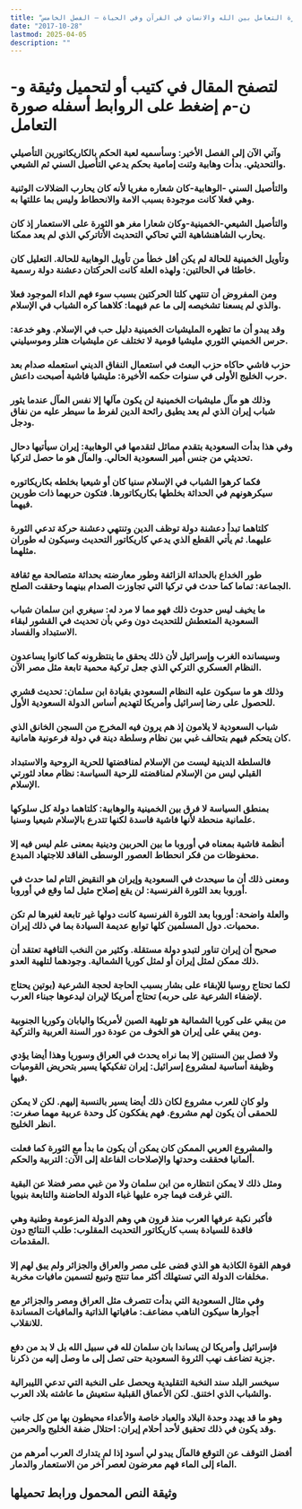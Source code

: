 ```yaml
---
title: "صورة التعامل بين الله والانسان في القرآن وفي الحياة – الفصل الخامس"
date: "2017-10-28"
lastmod: 2025-04-05
description: ""
---
```

# **لتصفح المقال في كتيب أو لتحميل وثيقة و-ن-م إضغط على الروابط أسفله** **صورة التعامل**

### وآتي الآن إلى الفصل الأخير: وسأسميه لعبة الحكم بالكاريكاتورين التأصيلي والتحديثي. بدأت وهابية وثنت إمامية بحكم يدعي التأصيل السني ثم الشيعي.

### والتأصيل السني -الوهابية-كان شعاره مغريا لأنه كان يحارب الضلالات الوثنية وهي فعلا كانت موجودة بسبب الامة والانحطاط وليس بما عللتها به.

### والتأصيل الشيعي-الخمينية-وكان شعارا مغر هو الثورة على الاستعمار إذ كان يحارب الشاهنشاهية التي تحاكي التحديث الأتاتركي الذي لم يعد ممكنا.

### وتأويل الخمينية للحالة لم يكن أقل خطأ من تأويل الوهابية للحالة. التعليل كان خاطئا في الحالتين: ولهذه العلة كانت الحركتان دعشنة دولة رسمية.

### ومن المفروض أن تنتهي كلتا الحركتين بسبب سوء فهم الداء الموجود فعلا والذي لم يسعنا تشخيصه إلى ما عم فيهما: كلاهما كره الشباب في الإسلام.

### وقد يبدو أن ما تظهره المليشيات الخمينية دليل حب في الإسلام. وهو خدعة: حرس الخميني الثوري مليشيا قومية لا تختلف عن مليشيات هتلر وموسيليني.

### حزب فاشي حاكاه حزب البعث في استعمال النفاق الديني استعمله صدام بعد حرب الخليج الأولى في سنوات حكمه الأخيرة: مليشيا فاشية أصبحت داعش.

### وذلك هو مآل مليشيات الخمينية لن يكون مآلها إلا نفس المآل عندما يثور شباب إيران الذي لم يعد يطيق رائحة الدين لفرط ما سيطر عليه من نفاق ودجل.

### وفي هذا بدأت السعودية بتقدم مماثل لتقدمها في الوهابية: إيران سيأتيها دحال تحديثي من جنس أمير السعودية الحالي. والمآل هو ما حصل لتركيا.

### فكما كرهوا الشباب في الإسلام سنيا كان أو شيعيا بخلطه بكاريكاتوره سيكرهونهم في الحداثة بخلطها بكاريكاتورها. فتكون حربهما ذات طورين فيهما.

### كلتاهما تبدأ دعشنة دولة توظف الدين وتنتهي دعشنة حركة تدعي الثورة عليهما. ثم يأتي القطع الذي يدعي كاريكاتور التحديث وسيكون له طوران مثلهما.

### طور الخداع بالحداثة الزائفة وطور معارضته بحداثة متصالحة مع ثقافة الجماعة: تماما كما حدث في تركيا التي تجاوزت الصدام بينهما وحققت الصلح.

### ما يخيف ليس حدوث ذلك فهو مما لا مرد له: سيغري ابن سلمان شباب السعودية المتعطش للتحديث دون وعي بأن تحديث في القشور لبقاء الاستبداد والفساد.

### وسيسانده الغرب وإسرائيل لأن ذلك يحقق ما ينتظرونه كما كانوا يساعدون النظام العسكري التركي الذي جعل تركية محمية تابعة مثل مصر الآن.

### وذلك هو ما سيكون عليه النظام السعودي بقيادة ابن سلمان: تحديث قشري للحصول على رضا إسرائيل وأمريكا لتهديم أساس الدولة السعودية الأول.

### شباب السعودية لا يلامون إذ هم يرون فيه المخرج من السجن الخانق الذي كان يتحكم فيهم بتحالف غبي بين نظام وسلطة دينة في دولة فرعونية هامانية.

### فالسلطة الدينية ليست من الإسلام لمناقضتها للحرية الروحية والاستبداد القبلي ليس من الإسلام لمناقضته للرحية السياسة: نظام معاد لثورتي الإسلام.

### بمنطق السياسة لا فرق بين الخمينية والوهابية: كلتاهما دولة كل سلوكها علمانية منحطة لأنها فاشية فاسدة لكنها تتدرع بالإسلام شيعيا وسنيا.

### أنظمة فاشية بمعناه في أوروبا ما بين الحربين ودينية بمعنى علم ليس فيه إلا محفوظات من فكر انحطاط العصور الوسطى الفاقد للاجتهاد المبدع.

### ومعنى ذلك أن ما سيحدث في السعودية وإيران هو النقيض التام لما حدث في أوروبا بعد الثورة الفرنسية: لن يقع إصلاح مثيل لما وقع في أوروبا.

### والعلة واضحة: أوروبا بعد الثورة الفرنسية كانت دولها غير تابعة لغيرها لم تكن محميات. دول المسلمين كلها توابع عديمة السيادة بما في ذلك إيران.

### صحيح أن إيران تناور لتبدو دولة مستقلة. وكثير من النخب التافهة تعتقد أن ذلك ممكن لمثل إيران أو لمثل كوريا الشمالية. وجودهما لتلهية العدو.

### لكما تحتاج روسيا للإبقاء على بشار بسبب الحاجة لحجة الشرعية (بوتين يحتاج لإضفاء الشرعية على حربه) تحتاج أمريكا لإيران ليدعوها جبناء العرب.

### من يبقي على كوريا الشمالية هو تلهية الصين لأمريكا واليابان وكوريا الجنوبية ومن يبقي على إيران هو الخوف من عودة دور السنة العربية والتركية.

### ولا فصل بين السنتين إلا بما نراه يحدث في العراق وسوريا وهذا أيضا يؤدي وظيفة أساسية لمشروع إسرائيل: إيران تفكيكها يسير بتحريض القوميات فيها.

### ولو كان للعرب مشروع لكان ذلك أيضا يسير بالنسبة إليهم. لكن لا يمكن للحمقى أن يكون لهم مشروع. فهم يفككون كل وحدة عربية مهما صغرت: انظر الخليج.

### والمشروع العربي الممكن كان يمكن أن يكون ما بدأ مع الثورة كما فعلت ألمانيا فحققت وحدتها والإصلاحات الفاعلة إلى الآن: التربية والحكم.

### ومثل ذلك لا يمكن انتظاره من ابن سلمان ولا من غبي مصر فضلا عن البقية التي غرقت فيما جره عليها غباء الدولة الحاضنة والتابعة بنيويا.

### فأكبر نكبة عرفها العرب منذ قرون هي وهم الدولة المزعومة وطنية وهي فاقدة للسيادة بسب كاريكاتور التحديث المقلوب: طلب النتائج دون المقدمات.

### فوهم القوة الكاذبة هو الذي قضى على مصر والعراق والجزائر ولم يبق لهم إلا مخلفات الدولة التي تستهلك أكثر مما تنتج وتبيع لتسمين مافيات مخربة.

### وفي مثال السعودية التي بدأت تتصرف مثل العراق ومصر والجزائر مع أجوارها سيكون الناهب مضاعف: مافياتها الذاتية والمافيات المساندة للانقلاب.

### فإسرائيل وأمريكا لن يساندا بان سلمان لله في سبيل الله بل لا بد من دفع جزية تضاعف نهب الثروة السعودية حتى تصل إلى ما وصل إليه من ذكرنا.

### سيخسر البلد سند النخبة التقليدية ويحصل على النخبة التي تدعي الليبرالية والشباب الذي اختنق. لكن الأعماق القبلية ستعيش ما عاشته بلاد العرب.

### وهو ما قد يهدد وحدة البلاد والعباد خاصة والأعداء محيطون بها من كل جانب وقد يكون في ذلك تحقيق لأحد أحلام إيران: احتلال ضفة الخليج والحرمين.

### أفضل التوقف عن التوقع فالمآل يبدو لي أسود إذا لم يتدارك العرب أمرهم من الماء إلى الماء فهم معرضون لعصر آخر من الاستعمار والدمار.

## وثيقة النص المحمول ورابط تحميلها

###
